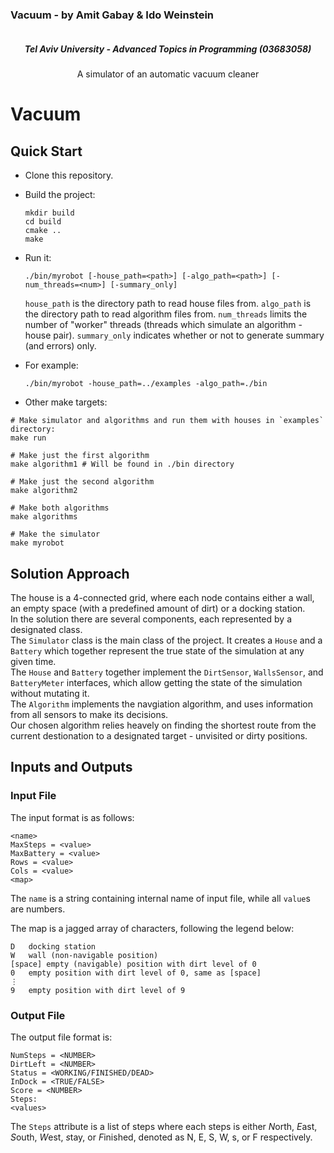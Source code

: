 <div style="clear: both">
  <h3 style="display: inline-block" align="center">Vacuum - by Amit Gabay & Ido Weinstein</h3>
</div>
<h5 align="center">Tel Aviv University - Advanced Topics in Programming (03683058)</h5>
<p align="center">
  A simulator of an automatic vacuum cleaner
</p>

# Vacuum
## Quick Start
* Clone this repository.
* Build the project:
  ```
  mkdir build
  cd build
  cmake ..
  make
  ```
* Run it:
  ```
  ./bin/myrobot [-house_path=<path>] [-algo_path=<path>] [-num_threads=<num>] [-summary_only]
  ```
  `house_path` is the directory path to read house files from.
  `algo_path` is the directory path to read algorithm files from.
  `num_threads` limits the number of "worker" threads (threads which simulate an algorithm - house pair).
  `summary_only` indicates whether or not to generate summary (and errors) only.

* For example:
  ```
  ./bin/myrobot -house_path=../examples -algo_path=./bin
  ```
 * Other make targets:
 ```
 # Make simulator and algorithms and run them with houses in `examples` directory:
 make run

 # Make just the first algorithm
 make algorithm1 # Will be found in ./bin directory
 
 # Make just the second algorithm
 make algorithm2

 # Make both algorithms
 make algorithms

 # Make the simulator
 make myrobot
 ```

## Solution Approach
The house is a 4-connected grid, where each node contains either a wall, an empty space (with a predefined amount of dirt) or a docking station. <br>
In the solution there are several components, each represented by a designated class. <br>
The `Simulator` class is the main class of the project. It creates a `House` and a `Battery` which together represent the true state of the simulation at any given time. <br>
The `House` and `Battery` together implement the `DirtSensor`, `WallsSensor`, and `BatteryMeter` interfaces, which allow getting the state of the simulation without mutating it. <br>
The `Algorithm` implements the navgiation algorithm, and uses information from all sensors to make its decisions. <br>
Our chosen algorithm relies heavely on finding the shortest route from the current destionation to a designated target - unvisited or dirty positions. <br>

## Inputs and Outputs
### Input File
The input format is as follows:
```
<name>
MaxSteps = <value>
MaxBattery = <value>
Rows = <value>
Cols = <value>
<map>
```

The `name` is a string containing internal name of input file, while all `value`s are numbers.

The map is a jagged array of characters, following the legend below:
```
D	docking station
W	wall (non-navigable position)
[space]	empty (navigable) position with dirt level of 0
0	empty position with dirt level of 0, same as [space]
⋮
9	empty position with dirt level of 9
```

### Output File
The output file format is:
```
NumSteps = <NUMBER>
DirtLeft = <NUMBER>
Status = <WORKING/FINISHED/DEAD>
InDock = <TRUE/FALSE>
Score = <NUMBER>
Steps:
<values>
```

The `Steps` attribute is a list of steps where each steps is either *N*orth, *E*ast, *S*outh, *W*est, *s*tay, or *F*inished, denoted as N, E, S, W, s, or F respectively.
